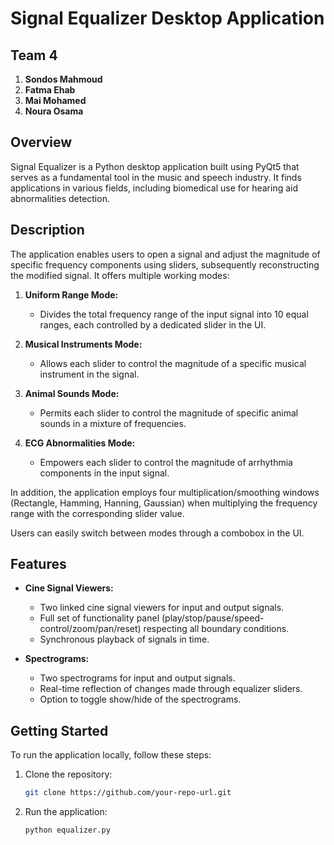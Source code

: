 # Signal Equalizer Desktop Application
## Team 4

1. **Sondos Mahmoud**
2. **Fatma Ehab**
3. **Mai Mohamed**
4. **Noura Osama**
## Overview

Signal Equalizer is a Python desktop application built using PyQt5 that serves as a fundamental tool in the music and speech industry. It finds applications in various fields, including biomedical use for hearing aid abnormalities detection.

## Description

The application enables users to open a signal and adjust the magnitude of specific frequency components using sliders, subsequently reconstructing the modified signal. It offers multiple working modes:

1. **Uniform Range Mode:**
   - Divides the total frequency range of the input signal into 10 equal ranges, each controlled by a dedicated slider in the UI.

2. **Musical Instruments Mode:**
   - Allows each slider to control the magnitude of a specific musical instrument in the signal.

3. **Animal Sounds Mode:**
   - Permits each slider to control the magnitude of specific animal sounds in a mixture of frequencies.

4. **ECG Abnormalities Mode:**
   - Empowers each slider to control the magnitude of arrhythmia components in the input signal.

In addition, the application employs four multiplication/smoothing windows (Rectangle, Hamming, Hanning, Gaussian) when multiplying the frequency range with the corresponding slider value.

Users can easily switch between modes through a combobox in the UI.

## Features

- **Cine Signal Viewers:**
  - Two linked cine signal viewers for input and output signals.
  - Full set of functionality panel (play/stop/pause/speed-control/zoom/pan/reset) respecting all boundary conditions.
  - Synchronous playback of signals in time.

- **Spectrograms:**
  - Two spectrograms for input and output signals.
  - Real-time reflection of changes made through equalizer sliders.
  - Option to toggle show/hide of the spectrograms.



## Getting Started

To run the application locally, follow these steps:

1. Clone the repository:
   ```bash
   git clone https://github.com/your-repo-url.git
   ```

2. Run the application:
   ```bash
   python equalizer.py
   ```
